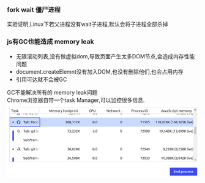### fork wait 僵尸进程
实验证明,Linux下若父进程没有wait子进程,默认会将子进程全部杀掉

### js有GC也能造成 memory leak
- 无限滚动列表,没有做虚拟dom,导致页面产生太多DOM节点,会造成内存性能问题
- document.createElemnt没有加入DOM,也没有删除他们,也会占用内存
- 引用可达就不会被GC

GC不能解决所有的 memory leak问题  
Chrome浏览器自带一个task Manager,可以监控很多信息.
![](taskmanager.png)

